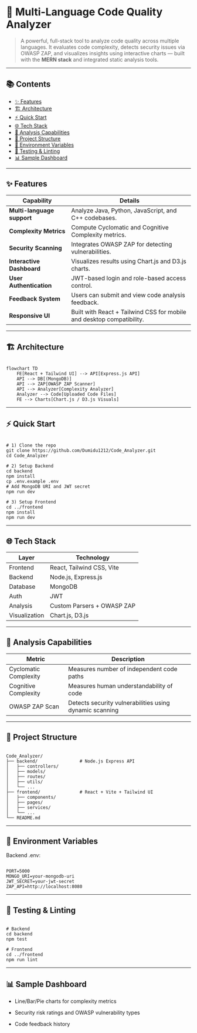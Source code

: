 # 🧠 Multi-Language Code Quality Analyzer

> A powerful, full-stack tool to analyze code quality across multiple languages. It evaluates code complexity, detects security issues via OWASP ZAP, and visualizes insights using interactive charts — built with the **MERN stack** and integrated static analysis tools.

---


## 📚 Contents

- [✨ Features](#-features)
- [🏗️ Architecture](#️-architecture)
- [⚡ Quick Start](#-quick-start)
- [🌐 Tech Stack](#-tech-stack)
- [🧪 Analysis Capabilities](#-analysis-capabilities)
- [📂 Project Structure](#-project-structure)
- [🔐 Environment Variables](#-environment-variables)
- [🧪 Testing & Linting](#-testing--linting)
- [📊 Sample Dashboard](#-sample-dashboard)

---



## ✨ Features

| Capability                 | Details                                                                                  |
|----------------------------|------------------------------------------------------------------------------------------|
| **Multi-language support** | Analyze Java, Python, JavaScript, and C++ codebases.                                     |
| **Complexity Metrics**     | Compute Cyclomatic and Cognitive Complexity metrics.                                     |
| **Security Scanning**      | Integrates OWASP ZAP for detecting vulnerabilities.                                      |
| **Interactive Dashboard**  | Visualizes results using Chart.js and D3.js charts.                                      |
| **User Authentication**    | JWT-based login and role-based access control.                                           |
| **Feedback System**        | Users can submit and view code analysis feedback.                                        |
| **Responsive UI**          | Built with React + Tailwind CSS for mobile and desktop compatibility.                    |

---

## 🏗️ Architecture

```mermaid

flowchart TD
    FE[React + Tailwind UI] --> API[Express.js API]
    API --> DB[(MongoDB)]
    API --> ZAP[OWASP ZAP Scanner]
    API --> Analyzer[Complexity Analyzer]
    Analyzer --> Code[Uploaded Code Files]
    FE --> Charts[Chart.js / D3.js Visuals]

```

---

## ⚡ Quick Start

```

# 1) Clone the repo
git clone https://github.com/Dumidu1212/Code_Analyzer.git
cd Code_Analyzer

# 2) Setup Backend
cd backend
npm install
cp .env.example .env
# Add MongoDB URI and JWT secret
npm run dev

# 3) Setup Frontend
cd ../frontend
npm install
npm run dev

```

---

## 🌐 Tech Stack

| Layer         | Technology                 |
| ------------- | -------------------------- |
| Frontend      | React, Tailwind CSS, Vite  |
| Backend       | Node.js, Express.js        |
| Database      | MongoDB                    |
| Auth          | JWT                        |
| Analysis      | Custom Parsers + OWASP ZAP |
| Visualization | Chart.js, D3.js            |

---


## 🧪 Analysis Capabilities

| Metric                | Description                                             |
| --------------------- | ------------------------------------------------------- |
| Cyclomatic Complexity | Measures number of independent code paths               |
| Cognitive Complexity  | Measures human understandability of code                |
| OWASP ZAP Scan        | Detects security vulnerabilities using dynamic scanning |

---

## 📂 Project Structure

```

Code_Analyzer/
├── backend/                # Node.js Express API
│   ├── controllers/
│   ├── models/
│   ├── routes/
│   ├── utils/
│   └── ...
├── frontend/               # React + Vite + Tailwind UI
│   ├── components/
│   ├── pages/
│   ├── services/
│   └── ...
└── README.md

```

---

## 🔐 Environment Variables

Backend .env:

```

PORT=5000
MONGO_URI=your-mongodb-uri
JWT_SECRET=your-jwt-secret
ZAP_API=http://localhost:8080

```

---

## 🧪 Testing & Linting

```

# Backend
cd backend
npm test

# Frontend
cd ../frontend
npm run lint

```

---

## 📊 Sample Dashboard

  - Line/Bar/Pie charts for complexity metrics

  - Security risk ratings and OWASP vulnerability types

  - Code feedback history


